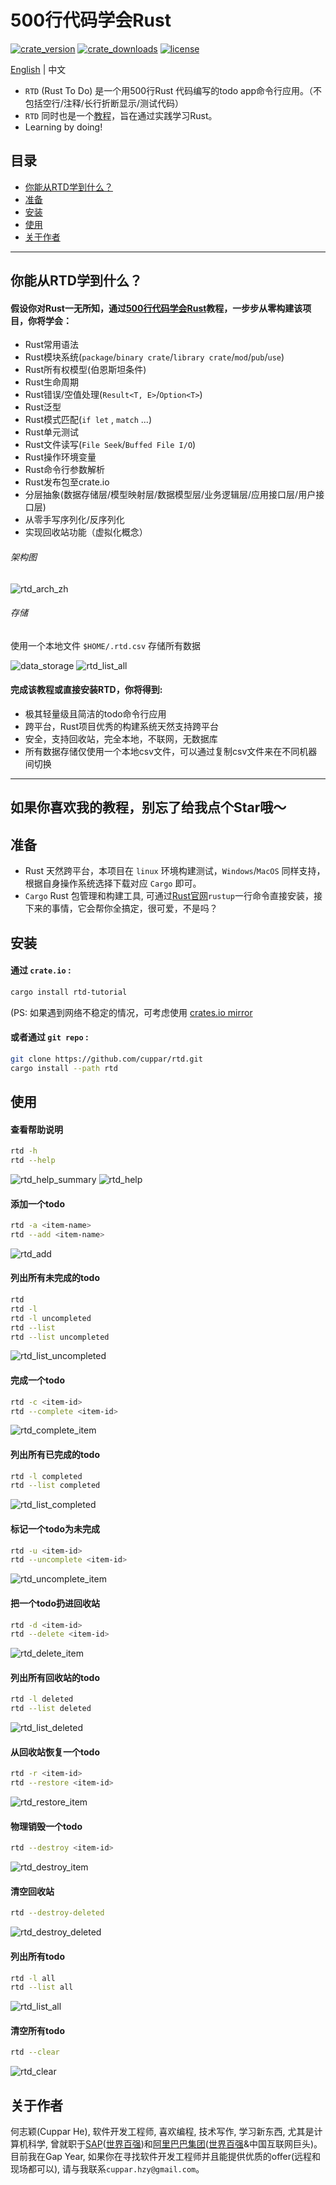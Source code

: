 # 500行代码学会Rust
[![crate_version](https://img.shields.io/crates/v/rtd-tutorial)](https://crates.io/crates/rtd-tutorial)
[![crate_downloads](https://img.shields.io/crates/d/rtd-tutorial?color=blue)](https://crates.io/crates/rtd-tutorial)
[![license](https://img.shields.io/crates/l/rtd-tutorial?color=red)](https://github.com/cuppar/rtd/blob/master/LICENSE)

[English](https://github.com/cuppar/rtd#learn-rust-by-500-lines-code) | 中文

- `RTD` (Rust To Do) 是一个用500行Rust 代码编写的todo app命令行应用。（不包括空行/注释/长行折断显示/测试代码）
- `RTD` 同时也是一个[教程](https://github.com/cuppar/rtd/wiki/%5Bzh%5D00_Home)，旨在通过实践学习Rust。
- Learning by doing!

## 目录

- [你能从RTD学到什么？](#你能从rtd学到什么)
- [准备](#准备)
- [安装](#安装)
- [使用](#使用)
- [关于作者](#关于作者)

---

## 你能从RTD学到什么？

#### 假设你对Rust一无所知，通过[500行代码学会Rust](https://github.com/cuppar/rtd/wiki/%5Bzh%5D00_Home)教程，一步步从零构建该项目，你将学会：
  - Rust常用语法
  - Rust模块系统(`package`/`binary crate`/`library crate`/`mod`/`pub`/`use`)
  - Rust所有权模型(伯恩斯坦条件)
  - Rust生命周期
  - Rust错误/空值处理(`Result<T, E>`/`Option<T>`)
  - Rust泛型
  - Rust模式匹配(`if let` , `match` ...)
  - Rust单元测试
  - Rust文件读写(`File Seek`/`Buffed File I/O`)
  - Rust操作环境变量
  - Rust命令行参数解析
  - Rust发布包至crate.io
  - 分层抽象(数据存储层/模型映射层/数据模型层/业务逻辑层/应用接口层/用户接口层)
  - 从零手写序列化/反序列化
  - 实现回收站功能（虚拟化概念）

###### 架构图

![rtd_arch_zh](Tutorial/doc/img/readme/rtd_arch_zh.svg)

###### 存储
使用一个本地文件 `$HOME/.rtd.csv` 存储所有数据

![data_storage](Tutorial/doc/img/readme/csv.png)
![rtd_list_all](Tutorial/doc/img/readme/rtd_list_all.png)

#### 完成该教程或直接安装RTD，你将得到:
  - 极其轻量级且简洁的todo命令行应用
  - 跨平台，Rust项目优秀的构建系统天然支持跨平台
  - 安全，支持回收站，完全本地，不联网，无数据库
  - 所有数据存储仅使用一个本地csv文件，可以通过复制csv文件来在不同机器间切换

---
如果你喜欢我的教程，别忘了给我点个Star哦～
---

## 准备

- Rust 天然跨平台，本项目在 `linux` 环境构建测试，`Windows`/`MacOS` 同样支持，根据自身操作系统选择下载对应 `Cargo` 即可。
- `Cargo` Rust 包管理和构建工具, 可通过[Rust官网](https://www.rust-lang.org/tools/install)`rustup`一行命令直接安装，接下来的事情，它会帮你全搞定，很可爱，不是吗？

## 安装

#### 通过 `crate.io` :

```bash
cargo install rtd-tutorial
```

(PS: 如果遇到网络不稳定的情况，可考虑使用 [crates.io mirror](https://rsproxy.cn/)

#### 或者通过 `git repo` :
```bash
git clone https://github.com/cuppar/rtd.git
cargo install --path rtd
```

## 使用

#### 查看帮助说明
```bash
rtd -h
rtd --help
```

![rtd_help_summary](Tutorial/doc/img/readme/rtd_help_summary.png)
![rtd_help](Tutorial/doc/img/readme/rtd_help.png)

#### 添加一个todo
```bash
rtd -a <item-name>
rtd --add <item-name>
```

![rtd_add](Tutorial/doc/img/readme/rtd_add.png)

#### 列出所有未完成的todo
```bash
rtd
rtd -l
rtd -l uncompleted
rtd --list
rtd --list uncompleted
```

![rtd_list_uncompleted](Tutorial/doc/img/readme/rtd_list_uncompleted.png)

#### 完成一个todo
```bash
rtd -c <item-id>
rtd --complete <item-id>
```

![rtd_complete_item](Tutorial/doc/img/readme/rtd_complete_item.png)

#### 列出所有已完成的todo
```bash
rtd -l completed
rtd --list completed
```

![rtd_list_completed](Tutorial/doc/img/readme/rtd_list_completed.png)

#### 标记一个todo为未完成
```bash
rtd -u <item-id>
rtd --uncomplete <item-id>
```

![rtd_uncomplete_item](Tutorial/doc/img/readme/rtd_uncomplete_item.png)

#### 把一个todo扔进回收站
```bash
rtd -d <item-id>
rtd --delete <item-id>
```

![rtd_delete_item](Tutorial/doc/img/readme/rtd_delete_item.png)

#### 列出所有回收站的todo
```bash
rtd -l deleted
rtd --list deleted
```

![rtd_list_deleted](Tutorial/doc/img/readme/rtd_list_deleted.png)

#### 从回收站恢复一个todo
```bash
rtd -r <item-id>
rtd --restore <item-id>
```

![rtd_restore_item](Tutorial/doc/img/readme/rtd_restore_item.png)

#### 物理销毁一个todo
```bash
rtd --destroy <item-id>
```

![rtd_destroy_item](Tutorial/doc/img/readme/rtd_destroy_item.png)

#### 清空回收站
```bash
rtd --destroy-deleted
```

![rtd_destroy_deleted](Tutorial/doc/img/readme/rtd_destroy_deleted.png)

#### 列出所有todo
```bash
rtd -l all
rtd --list all
```

![rtd_list_all](Tutorial/doc/img/readme/rtd_list_all.png)

#### 清空所有todo
```bash
rtd --clear
```

![rtd_clear](Tutorial/doc/img/readme/rtd_clear.png)

## 关于作者

何志颖(Cuppar He), 软件开发工程师, 喜欢编程, 技术写作, 学习新东西, 尤其是计算机科学, 曾就职于[SAP](https://www.sap.com/)([世界百强](https://www.rankingthebrands.com/Brand-detail.aspx?brandID=22))和[阿里巴巴集团](https://www.alibabagroup.com/)([世界百强](https://www.rankingthebrands.com/Brand-detail.aspx?brandID=6245)&中国互联网巨头)。目前我在Gap Year, 如果你在寻找软件开发工程师并且能提供优质的offer(远程和现场都可以), 请与我联系`cuppar.hzy@gmail.com`。